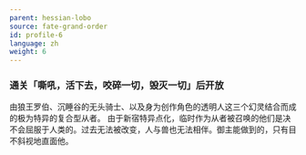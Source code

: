 ```yaml
---
parent: hessian-lobo
source: fate-grand-order
id: profile-6
language: zh
weight: 6
---
```


### 通关「嘶吼，活下去，咬碎一切，毁灭一切」后开放

由狼王罗伯、沉睡谷的无头骑士、以及身为创作角色的透明人这三个幻灵结合而成的极为特异的复合型从者。
由于新宿特异点化，临时作为从者被召唤的他们是决不会屈服于人类的。过去无法被改变，人与兽也无法相伴。御主能做到的，只有目不斜视地直面他。
